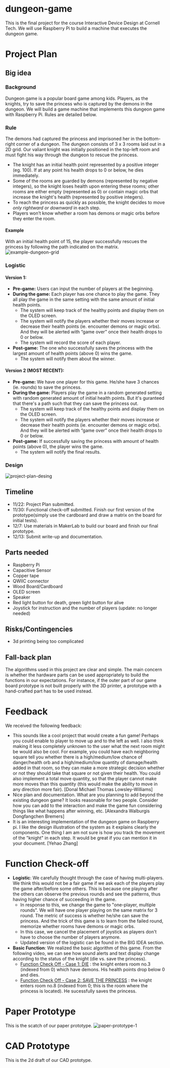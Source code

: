 # dungeon-game
This is the final project for the course Interactive Device Design at Cornell Tech. We will use Raspberry Pi to build a machine that executes the dungeon game.

# Project Plan
## Big idea
### Background
Dungeon game is a popular board game among kids. Players, as the knights, try to save the princess who is captured by the demons in the dungeon. We will build a game machine that implements this dungeon game with Raspberry Pi. Rules are detailed below. 

### Rule
The demons had captured the princess and imprisoned her in the bottom-right corner of a dungeon. The dungeon consists of 3 x 3 rooms laid out in a 2D grid. Our valiant knight was initially positioned in the top-left room and must fight his way through the dungeon to rescue the princess.
* The knight has an initial health point represented by a positive integer (eg. 100). If at any point his health drops to 0 or below, he dies immediately.
* Some of the rooms are guarded by demons (represented by negative integers), so the knight loses health upon entering these rooms; other rooms are either empty (represented as 0) or contain magic orbs that increase the knight's health (represented by positive integers).
* To reach the princess as quickly as possible, the knight decides to move *only rightward or downward* in each step.
* Players won’t know whether a room has demons or magic orbs before they enter the room. 

#### Example
With an initial health point of 15, the player successfully rescues the princess by following the path indicated on the matrix.  
![example-dungeon-grid](https://github.com/ryleeliyixuan/dungeon-game/blob/main/img/dungeon-grid-1.jpeg)

### Logistic
#### Version 1: 
* __Pre-game:__ Users can input the number of players at the beginning. 
* __During the game:__ Each player has one chance to play the game. They all play the game in the same setting with the same amount of initial health points. 
  * The system will keep track of the healthy points and display them on the OLED screen. 
  * The system will notify the players whether their moves increase or decrease their health points (ie. encounter demons or magic orbs). And they will be alerted with “game over” once their health drops to 0 or below.
  * The system will record the score of each player.  
* __Post-game:__ The one who successfully saves the princess with the largest amount of health points (above 0) wins the game. 
  * The system will notify them about the winner.

#### Version 2 (MOST RECENT): 
* __Pre-game:__ We have one player for this game. He/she have 3 chances (ie. rounds) to save the princess. 
* __During the game:__ Players  play the game in a random generated setting with random generated amount of initial health points. But it's guranteed that there's a path such that they can save the princess out.
  * The system will keep track of the healthy points and display them on the OLED screen. 
  * The system will notify the players whether their moves increase or decrease their health points (ie. encounter demons or magic orbs). And they will be alerted with “game over” once their health drops to 0 or below.
* __Post-game:__ If successfully saving the princess with amount of health points (above 0), the player wins the game. 
  * The system will notify the final results.

### Design
![project-plan-desing](https://github.com/ryleeliyixuan/dungeon-game/blob/main/img/project-plan-design.jpg)

## Timeline
* 11/22: Project Plan submitted.
* 11/30: Functional check-off submitted. Finish our first version of the prototype(simply use the cardboard and draw a matrix on the board for initial tests).
* 12/7: Use materials in MakerLab to build our board and finish our final prototype.
* 12/13: Submit write-up and documentation.


## Parts needed
* Raspberry Pi
* Capacitive Sensor
* Copper tape
* QWIIC connector
* Wood Board/Cardboard
* OLED screen
* Speaker
* Red light button for death, green light button for alive
* Joystick for instruction and the number of players (update: no longer needed)

## Risks/Contingencies
* 3d printing being too complicated

## Fall-back plan
The algorithms used in this project are clear and simple. The main concern is whether the hardware parts can be used appropriately to build the functions in our expectations. For instance, if the outer part of our game board prototype is not built properly with the 3D printer, a prototype with a hand-crafted part has to be used instead. 

# Feedback
We received the following feedback:
* This sounds like a cool project that would create a fun game! Perhaps you could enable to player to move up and to the left as well. I also think making it less completely unknown to the user what the next room might be would also be cool. For example, you could have each neighboring square tell you whether there is a high/medium/low chance of danger/health orb and a high/medium/low quantity of damage/health added in that room, so they can make a more strategic decision whether or not they should take that square or not given their health. You could also implement a total move quantity, so that the player cannot make more moves than this quantity (this would make the ability to move in any direction more fair). [Donal Michael Thomas Lowsley-Williams]
* Nice plan and documentation. What are you planning to add beyond the existing dungeon game? It looks reasonable for two people. Consider how you can add to the interaction and make the game fun considering things like what happens after winning, etc. [Alexandra Walburgis Dongfangchen Bremers]
* It is an interesting implementation of the dungeon game on Raspberry pi. I like the design illustration of the system as it explains clearly the components. One thing I am am not sure is how you track the movement of the "knight" in each step. It would be great if you can mention it in your document. [Yehao Zhang]

# Function Check-off
* **Logistic**: We carefully thought through the case of having multi-players. We think this would not be a fair game if we ask each of the players play the game after/before some others. This is because one playing after the others can observe the previous rounds and see the patterns, thus having higher chance of succeeding in the game. 
  * In response to this, we change the game to "one-player, multiple rounds". We will have one player playing on the same matrix for 3 round. The metric of success is whether he/she can save the princess. And the trick of this game is to learn from the failed round, memorize whether rooms have demons or magic orbs.
  * In this case, we cancel the placement of joystick as players don't have to choose the number of players anymore.  
  * Updated version of the logistic can be found in the BIG IDEA section. 
* **Basic Function**: We realized the basic algorithm of this game. From the following video, we can see how sound alerts and text display change according to the status of the knight (die vs. save the princess).
  * [Function Check Off - Case 1: DIE](https://youtu.be/FmcbGyky4Jw) : the knight enters room no.3 (indexed from 0) which have demons. His health points drop below 0 and dies.
  * [Function Check Off - Case 2: SAVE THE PRINCESS](https://youtu.be/gMr6t6nUbvM) : the knight enters room no.8 (indexed from 0; this is the room where the princess is located). He sucessfully saves the princess. 

# Paper Prototype
This is the scatch of our paper prototype.
![paper-prototype-1](https://github.com/ryleeliyixuan/dungeon-game/blob/main/img/paper-prototype-1.jpeg)

# CAD Prototype
This is the 2d draft of our CAD prototype. 


